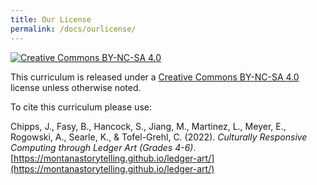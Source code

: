 ```yaml
---
title: Our License
permalink: /docs/ourlicense/
---
```


[![Creative Commons BY-NC-SA 4.0](../resources/images/cc.png)](https://creativecommons.org/licenses/by-nc-sa/4.0/)

This curriculum is released under a [Creative Commons BY-NC-SA 4.0](https://creativecommons.org/licenses/by-nc-sa/4.0/) license unless otherwise noted.

To cite this curriculum please use:

Chipps, J., Fasy, B., Hancock, S., Jiang, M., Martinez, L., Meyer, E., Rogowski, A., Searle, K., & Tofel-Grehl, C. (2022). *Culturally Responsive Computing through Ledger Art (Grades 4-6)*. [https://montanastorytelling.github.io/ledger-art/](https://montanastorytelling.github.io/ledger-art/)
